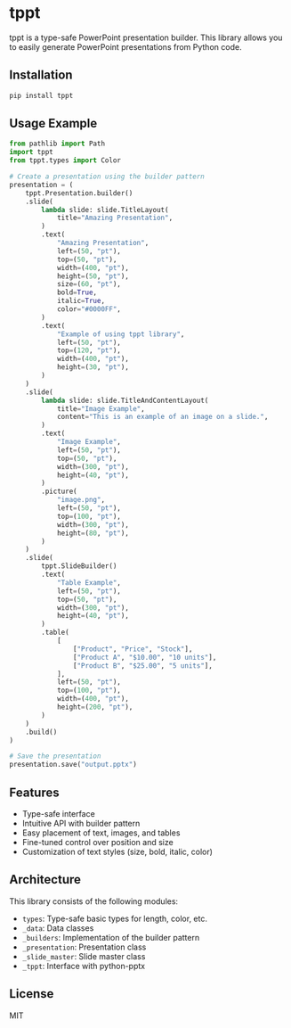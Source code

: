 # tppt

tppt is a type-safe PowerPoint presentation builder. This library allows you to easily generate PowerPoint presentations from Python code.

## Installation

```bash
pip install tppt
```

## Usage Example

```python
from pathlib import Path
import tppt
from tppt.types import Color

# Create a presentation using the builder pattern
presentation = (
    tppt.Presentation.builder()
    .slide(
        lambda slide: slide.TitleLayout(
            title="Amazing Presentation",
        )
        .text(
            "Amazing Presentation",
            left=(50, "pt"),
            top=(50, "pt"),
            width=(400, "pt"),
            height=(50, "pt"),
            size=(60, "pt"),
            bold=True,
            italic=True,
            color="#0000FF",
        )
        .text(
            "Example of using tppt library",
            left=(50, "pt"),
            top=(120, "pt"),
            width=(400, "pt"),
            height=(30, "pt"),
        )
    )
    .slide(
        lambda slide: slide.TitleAndContentLayout(
            title="Image Example",
            content="This is an example of an image on a slide.",
        )
        .text(
            "Image Example",
            left=(50, "pt"),
            top=(50, "pt"),
            width=(300, "pt"),
            height=(40, "pt"),
        )
        .picture(
            "image.png",
            left=(50, "pt"),
            top=(100, "pt"),
            width=(300, "pt"),
            height=(80, "pt"),
        )
    )
    .slide(
        tppt.SlideBuilder()
        .text(
            "Table Example",
            left=(50, "pt"),
            top=(50, "pt"),
            width=(300, "pt"),
            height=(40, "pt"),
        )
        .table(
            [
                ["Product", "Price", "Stock"],
                ["Product A", "$10.00", "10 units"],
                ["Product B", "$25.00", "5 units"],
            ],
            left=(50, "pt"),
            top=(100, "pt"),
            width=(400, "pt"),
            height=(200, "pt"),
        )
    )
    .build()
)

# Save the presentation
presentation.save("output.pptx")
```

## Features

- Type-safe interface
- Intuitive API with builder pattern
- Easy placement of text, images, and tables
- Fine-tuned control over position and size
- Customization of text styles (size, bold, italic, color)

## Architecture

This library consists of the following modules:

- `types`: Type-safe basic types for length, color, etc.
- `_data`: Data classes
- `_builders`: Implementation of the builder pattern
- `_presentation`: Presentation class
- `_slide_master`: Slide master class
- `_tppt`: Interface with python-pptx

## License

MIT
